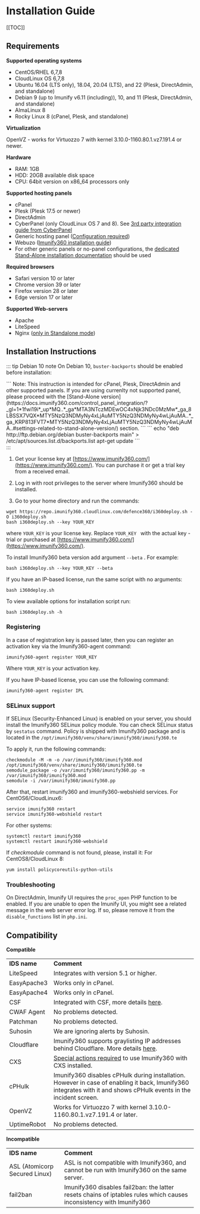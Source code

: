 # Installation Guide

[[TOC]]

## Requirements

**Supported operating systems**

* <span class="notranslate">CentOS/RHEL</span> 6,7,8
* <span class="notranslate">CloudLinux</span> OS 6,7,8
* <span class="notranslate">Ubuntu</span> 16.04 (LTS only), 18.04, 20.04 (LTS), and 22 (Plesk, DirectAdmin, and standalone)
* <span class="notranslate">Debian</span> 9 (up to Imunify v6.11 (including)), 10, and 11 (Plesk, DirectAdmin, and standalone)
* <span class="notranslate">AlmaLinux</span> 8
* Rocky Linux 8 (cPanel, Plesk, and standalone)

**Virtualization**

<span class="notranslate">OpenVZ</span> - works for <span class="notranslate">Virtuozzo</span> 7 with kernel 3.10.0-1160.80.1.vz7.191.4 or newer.

**Hardware**

* <span class="notranslate">RAM: 1GB</span>
* <span class="notranslate">HDD: 20GB</span> available disk space
* <span class="notranslate">CPU: 64bit</span> version on <span class="notranslate">x86_64</span> processors only

**Supported hosting panels**

* <span class="notranslate">cPanel</span>
* <span class="notranslate">Plesk (Plesk</span> 17.5 or newer)
* <span class="notranslate">DirectAdmin</span>
* <span class="notranslate">CyberPanel</span> (only CloudLinux OS 7 and 8). See [3rd party integration guide from CyberPanel](https://community.cyberpanel.net/docs?category=49&tags=cloudlinux&topic=172)
* Generic hosting panel ([Configuration required](/control_panel_integration/#settings-related-to-stand-alone-version/))
* Webuzo ([Imunify360 installation guide](https://webuzo.com/docs/installing-webuzo/install-imunify360/))
* For other generic panels or no-panel configurations, the  [dedicated Stand-Alone installation documentation](https://docs.imunify360.com/control_panel_integration/?_gl=1*1fwi19i*_up*MQ..*_ga*MTA3NTczMDEwOC4xNjk3NDc0MzMw*_ga_8LBSSX7VQX*MTY5NzQ3NDMyNy4xLjAuMTY5NzQ3NDMyNy4wLjAuMA..*_ga_KRP813FVT7*MTY5NzQ3NDMyNy4xLjAuMTY5NzQ3NDMyNy4wLjAuMA..#settings-related-to-stand-alone-version/) should be used

**Required browsers**

* <span class="notranslate">Safari</span> version 10 or later
* <span class="notranslate">Chrome</span> version 39 or later
* <span class="notranslate">Firefox</span> version 28 or later
* <span class="notranslate">Edge</span> version 17 or later

**Supported Web-servers**
* <span class="notranslate">Apache</span>
* <span class="notranslate">LiteSpeed</span>
* <span class="notranslate">Nginx</span> ([only in <span class="notranslate">Standalone mode</span>](/control_panel_integration/#introduction))


## Installation Instructions

::: tip <span class="notranslate">Debian</span> 10 note
On  <span class="notranslate">Debian 10</span>, <span class="notranslate">`buster-backports`</span> should be enabled
before installation:
  
<div class="notranslate">
```
Note: This instruction is intended for cPanel, Plesk, DirectAdmin and other supported panels. If you are using currenlty not supported  panel, please proceed with the [Stand-Alone version](https://docs.imunify360.com/control_panel_integration/?_gl=1*1fwi19i*_up*MQ..*_ga*MTA3NTczMDEwOC4xNjk3NDc0MzMw*_ga_8LBSSX7VQX*MTY5NzQ3NDMyNy4xLjAuMTY5NzQ3NDMyNy4wLjAuMA..*_ga_KRP813FVT7*MTY5NzQ3NDMyNy4xLjAuMTY5NzQ3NDMyNy4wLjAuMA..#settings-related-to-stand-alone-version/) section.
```
```
echo "deb http://ftp.debian.org/debian buster-backports main" > /etc/apt/sources.list.d/backports.list
apt-get update
```
</div>
:::

1. Get your license key at [https://www.imunify360.com/](https://www.imunify360.com/). You can purchase it or get a trial key from a received email.

2. Log in with root privileges to the server where Imunify360 should be installed.

3. Go to your home directory and run the commands:

<div class="notranslate">

```
wget https://repo.imunify360.cloudlinux.com/defence360/i360deploy.sh -O i360deploy.sh
bash i360deploy.sh --key YOUR_KEY
```

</div>

where <span class="notranslate">`YOUR_KEY`</span> is your license key. Replace <span class="notranslate">`YOUR_KEY `</span> with the actual key - trial or purchased at [https://www.imunify360.com/](https://www.imunify360.com/).

To install Imunify360 beta version add argument <span class="notranslate">`--beta`</span> . For example:

<div class="notranslate">

```
bash i360deploy.sh --key YOUR_KEY --beta
```

</div>

If you have an IP-based license, run the same script with no arguments:

<div class="notranslate">

```
bash i360deploy.sh
```

</div>

To view available options for installation script run:

<div class="notranslate">

```
bash i360deploy.sh -h
```

</div>

### Registering

In a case of registration key is passed later, then you can register an activation key via the <span class="notranslate">Imunify360-agent</span> command:

<div class="notranslate">

```
imunify360-agent register YOUR_KEY
```

</div>

Where <span class="notranslate">`YOUR_KEY`</span> is your activation key.


If you have IP-based license, you can use the following command:

<div class="notranslate">

```
imunify360-agent register IPL
```

</div>

### SELinux support

If SELinux (Security-Enhanced Linux) is enabled on your server, you should install the Imunify360 SELinux policy module. You can check SELinux status by `sestatus` command. Policy is shipped with Imunify360 package and is located in the <span class="notranslate">`/opt/imunify360/venv/share/imunify360/imunify360.te`</span>

To apply it, run the following commands:

<div class="notranslate">

```
checkmodule -M -m -o /var/imunify360/imunify360.mod /opt/imunify360/venv/share/imunify360/imunify360.te
semodule_package -o /var/imunify360/imunify360.pp -m /var/imunify360/imunify360.mod
semodule -i /var/imunify360/imunify360.pp
```
</div>

After that, restart imunify360 and imunify360-webshield services.
For CentOS6/CloudLinux6:
<div class="notranslate">

```
service imunify360 restart
service imunify360-webshield restart
```

</div>

For other systems:

<div class="notranslate">

```
systemctl restart imunify360
systemctl restart imunify360-webshield
```
</div>

If <i>checkmodule</i> command is not found, please, install it:
For CentOS8/CloudLinux 8:

<div class="notranslate">

```
yum install policycoreutils-python-utils
```

</div>

### Troubleshooting

On DirectAdmin, Imunify UI requires the <span class="notranslate">`proc_open`</span> PHP function to be enabled. If you are unable to open the Imunify UI, you might see a related message in the web server error log. If so, please remove it from the <span class="notranslate">`disable_functions`</span> list in <span class="notranslate">`php.ini`</span>.

## Compatibility

**Compatible**

| | |
|-|-|
|**<span class="notranslate">IDS</span> name**| **Comment**|
|<span class="notranslate">LiteSpeed</span> | Integrates with version 5.1 or higher.|
|<span class="notranslate">EasyApache3</span> | Works only in cPanel.|
|<span class="notranslate">EasyApache4</span> | Works only in cPanel.|
|<span class="notranslate">CSF</span> | Integrated with <span class="notranslate">CSF</span>, more details [here](/ids_integration/#csf-integration).|
|<span class="notranslate">CWAF Agent</span> | No problems detected.|
|<span class="notranslate">Patchman</span> | No problems detected.|
|<span class="notranslate">Suhosin</span> | We are ignoring alerts by <span class="notranslate">Suhosin</span>.|
|<span class="notranslate">Cloudflare</span> | Imunify360 supports graylisting IP addresses behind <span class="notranslate">Cloudflare</span>. More details [here](/ids_integration/#cloudflare-support).|
|<span class="notranslate">CXS</span> | [Special actions required](/ids_integration/#cxs-integration) to use Imunify360 with <span class="notranslate">CXS</span> installed.|
|<span class="notranslate">cPHulk</span> | Imunify360 disables <span class="notranslate">cPHulk</span> during installation. However in case of enabling it back, Imunify360 integrates with it and shows <span class="notranslate">cPHulk</span> events in the incident screen.|
|<span class="notranslate">OpenVZ</span> | Works for <span class="notranslate">Virtuozzo</span> 7 with kernel 3.10.0-1160.80.1.vz7.191.4 or later.|
|<span class="notranslate">UptimeRobot</span>| No problems detected.|

**Incompatible**

| | |
|-|-|
|**<span class="notranslate">IDS</span> name** | **Comment**|
|<span class="notranslate">ASL (Atomicorp Secured Linux)</span> | <span class="notranslate">ASL</span> is not compatible with <span class="notranslate">Imunify360</span>, and cannot be run with <span class="notranslate">Imunify360</span> on the same server.|
|<span class="notranslate">fail2ban</span> | Imunify360 disables <span class="notranslate">fail2ban</span>: the latter resets chains of iptables rules which causes inconsistency with Imunify360|
